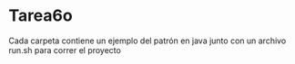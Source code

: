 # Tarea6o

Cada carpeta contiene un ejemplo del patrón en java junto con un archivo run.sh para correr el proyecto
